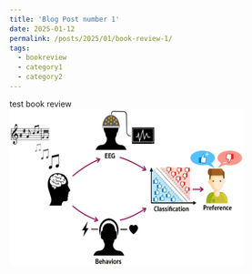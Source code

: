 ```yaml
---
title: 'Blog Post number 1'
date: 2025-01-12
permalink: /posts/2025/01/book-review-1/
tags:
  - bookreview
  - category1
  - category2
---
```

test book review
<br/><img src='/images/graphical_abstract_ieeesj.jpg' alt='graphical_abs_revealing' style="height: 275px; width:410px;">

<!-- Headings are cool
======

You can have many headings
======

Aren't headings cool?
------ -->